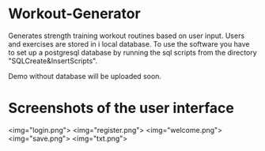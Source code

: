 # Workout-Generator
Generates strength training workout routines based on user input. Users and exercises are stored in i local database.
To use the software you have to set up a postgresql database by running the sql scripts from the directory "SQLCreate&InsertScripts".

Demo without database will be uploaded soon.

# Screenshots of the user interface
<img="login.png">
<img="register.png">
<img="welcome.png">
<img="save.png">
<img="txt.png">




